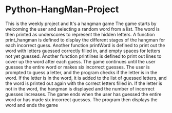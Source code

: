 # Python-HangMan-Project
This is the weekly project and It's a hangman game
 The game starts by welcoming the user and selecting a random word from a list. The word is then printed as underscores to represent the hidden letters. A function print_hangman is defined to display the different stages of the hangman for each incorrect guess. Another function printWord is defined to print out the word with letters guessed correctly filled in, and empty spaces for letters not yet guessed. Another function printlines is defined to print out lines to cover up the word after each guess. The game continues until the user guesses the entire word or makes six incorrect guesses. The user is prompted to guess a letter, and the program checks if the letter is in the word. If the letter is in the word, it is added to the list of guessed letters, and the word is printed out again with the correct letters filled in. If the letter is not in the word, the hangman is displayed and the number of incorrect guesses increases. The game ends when the user has guessed the entire word or has made six incorrect guesses. The program then displays the word and ends the game

